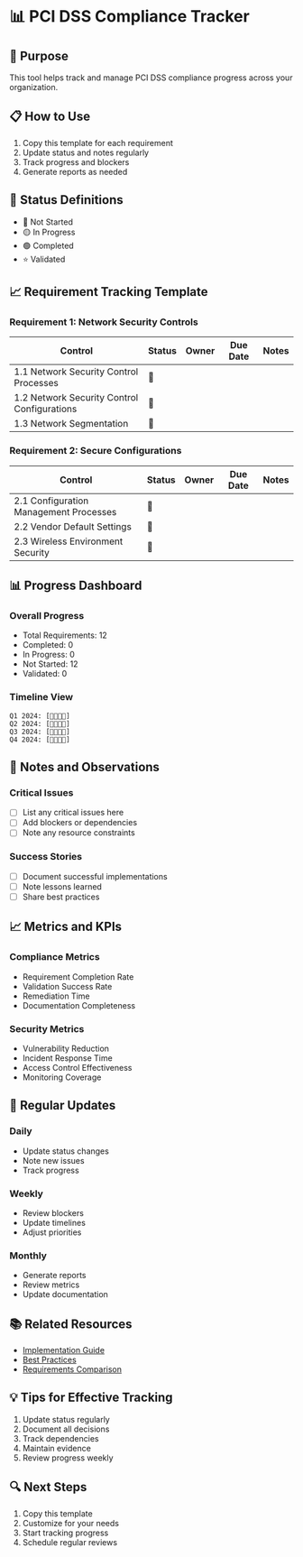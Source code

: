 # 📊 PCI DSS Compliance Tracker

## 🎯 Purpose
This tool helps track and manage PCI DSS compliance progress across your organization.

## 📋 How to Use

1. Copy this template for each requirement
2. Update status and notes regularly
3. Track progress and blockers
4. Generate reports as needed

## 🔄 Status Definitions

- 🔴 Not Started
- 🟡 In Progress
- 🟢 Completed
- ⭐ Validated

## 📈 Requirement Tracking Template

### Requirement 1: Network Security Controls

| Control | Status | Owner | Due Date | Notes |
|---------|--------|-------|----------|-------|
| 1.1 Network Security Control Processes | 🔴 | | | |
| 1.2 Network Security Control Configurations | 🔴 | | | |
| 1.3 Network Segmentation | 🔴 | | | |

### Requirement 2: Secure Configurations

| Control | Status | Owner | Due Date | Notes |
|---------|--------|-------|----------|-------|
| 2.1 Configuration Management Processes | 🔴 | | | |
| 2.2 Vendor Default Settings | 🔴 | | | |
| 2.3 Wireless Environment Security | 🔴 | | | |

## 📊 Progress Dashboard

### Overall Progress
- Total Requirements: 12
- Completed: 0
- In Progress: 0
- Not Started: 12
- Validated: 0

### Timeline View
```
Q1 2024: [🔴🔴🔴🔴]
Q2 2024: [🔴🔴🔴🔴]
Q3 2024: [🔴🔴🔴🔴]
Q4 2024: [🔴🔴🔴🔴]
```

## 📝 Notes and Observations

### Critical Issues
- [ ] List any critical issues here
- [ ] Add blockers or dependencies
- [ ] Note any resource constraints

### Success Stories
- [ ] Document successful implementations
- [ ] Note lessons learned
- [ ] Share best practices

## 📈 Metrics and KPIs

### Compliance Metrics
- Requirement Completion Rate
- Validation Success Rate
- Remediation Time
- Documentation Completeness

### Security Metrics
- Vulnerability Reduction
- Incident Response Time
- Access Control Effectiveness
- Monitoring Coverage

## 🔄 Regular Updates

### Daily
- Update status changes
- Note new issues
- Track progress

### Weekly
- Review blockers
- Update timelines
- Adjust priorities

### Monthly
- Generate reports
- Review metrics
- Update documentation

## 📚 Related Resources

- [Implementation Guide](../05-implementation-checklist.md)
- [Best Practices](../06-best-practices.md)
- [Requirements Comparison](../03-requirements-comparison.md)

## 💡 Tips for Effective Tracking

1. Update status regularly
2. Document all decisions
3. Track dependencies
4. Maintain evidence
5. Review progress weekly

## 🔍 Next Steps

1. Copy this template
2. Customize for your needs
3. Start tracking progress
4. Schedule regular reviews 